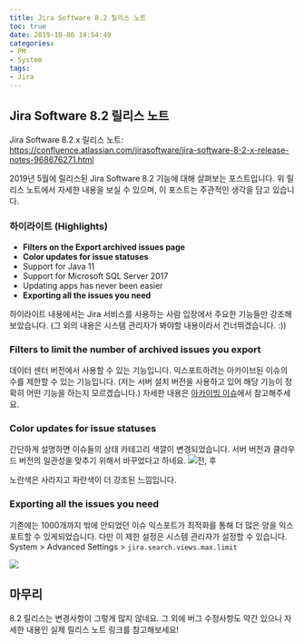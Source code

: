 ```yaml
---
title: Jira Software 8.2 릴리스 노트
toc: true
date: 2019-10-06 14:54:49
categories:
- PM
- System
tags:
- Jira
---
```


## Jira Software 8.2 릴리스 노트

Jira Software 8.2.x 릴리스 노트: <https://confluence.atlassian.com/jirasoftware/jira-software-8-2-x-release-notes-968676271.html>

2019년 5월에 릴리스된 Jira Software 8.2 기능에 대해 살펴보는 포스트입니다.
위 릴리스 노트에서 자세한 내용을 보실 수 있으며, 이 포스트는 주관적인 생각을 담고 있습니다.

### 하이라이트 (Highlights)

- **Filters on the Export archived issues page**
- **Color updates for issue statuses**
- Support for Java 11
- Support for Microsoft SQL Server 2017
- Updating apps has never been easier
- **Exporting all the issues you need**

하이라이트 내용에서는 Jira 서비스를 사용하는 사람 입장에서 주요한 기능들만 강조해보았습니다.
(그 외의 내용은 시스템 관리자가 봐야할 내용이라서 건너뛰겠습니다. :))

### Filters to limit the number of archived issues you export

데이터 센터 버전에서 사용할 수 있는 기능입니다.
익스포트하려는 아카이브된 이슈의 수를 제한할 수 있는 기능입니다.
(저는 서버 설치 버전을 사용하고 있어 해당 기능이 정확히 어떤 기능을 하는지 모르겠습니다.)
자세한 내용은 [아카이빙 이슈](https://confluence.atlassian.com/adminjiraserver/archiving-an-issue-968669980.html)에서 참고해주세요.

### Color updates for issue statuses

간단하게 설명하면 이슈들의 상태 카테고리 색깔이 변경되었습니다.
서버 버전과 클라우드 버전의 일관성을 맞추기 위해서 바꾸었다고 하네요.
![전, 후](https://confluence.atlassian.com/jirasoftware/files/968676271/974366138/1/1562355537865/new+statuses+for+documentation.png)

노란색은 사라지고 파란색이 더 강조된 느낌입니다.

### Exporting all the issues you need

기존에는 1000개까지 밖에 안되었던 이슈 익스포트가 최적화를 통해 더 많은 양을 익스포트할 수 있게되었습니다.
다만 이 제한 설정은 시스템 관리자가 설정할 수 있습니다.
System > Advanced Settings > `jira.search.views.max.limit`

![](https://user-images.githubusercontent.com/5077086/66265123-d9749c00-e84b-11e9-8083-24cfe7475e12.png)

## 마무리

8.2 릴리스는 변경사항이 그렇게 많지 않네요.
그 외에 버그 수정사항도 약간 있으니 자세한 내용인 실제 릴리스 노트 링크를 참고해보세요!
